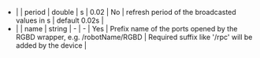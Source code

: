 * |     |    period          | double  | s              |   0.02        | No                             | refresh period of the broadcasted values in s                                                       | default 0.02s |
 * |     |    name            | string  | -              |   -           | Yes                            | Prefix name of the ports opened by the RGBD wrapper, e.g. /robotName/RGBD                           | Required suffix like '/rpc' will be added by the device      |
